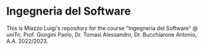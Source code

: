 # Ingegneria del Software

This is Miazzo Luigi's repository for the course "Ingegneria del Software" @ uniTn, Prof. Giorgini Paolo, Dr. Tomasi Alessandro, Dr. Bucchiarone Antonio, A.A. 2022/2023.
